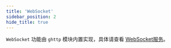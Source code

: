 ```yaml
---
title: 'WebSocket'
sidebar_position: 2
hide_title: true
---
```


`WebSocket` 功能由 `ghttp` 模块内置实现，具体请查看 [WebSocket服务](output/goframe-v2.4-md/WEB服务开发/高级特性/WebSocket服务)。